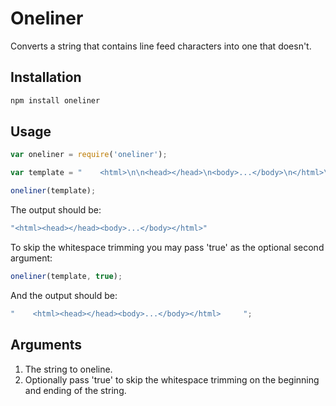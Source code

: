 # Oneliner #

Converts a string that contains line feed characters into one that doesn't.

## Installation ##

```bash
npm install oneliner
```

## Usage ##

```javascript
var oneliner = require('oneliner');

var template = "    <html>\n\n<head></head>\n<body>...</body>\n</html>\n\n     ";

oneliner(template);
```
The output should be:

```javascript
"<html><head></head><body>...</body></html>"
```

To skip the whitespace trimming you may pass 'true' as the optional second argument:

```javascript
oneliner(template, true);
```

And the output should be:

```javascript
"    <html><head></head><body>...</body></html>     ";
```

## Arguments ##

1) The string to oneline.
2) Optionally pass 'true' to skip the whitespace trimming on the beginning and ending of the string.
